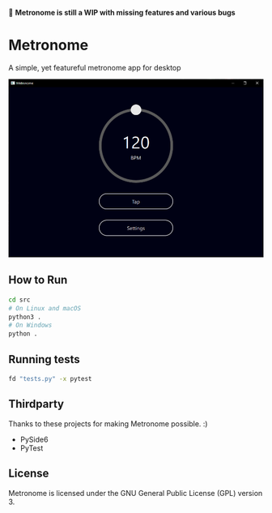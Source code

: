 :construction: **Metronome is still a WIP with missing features and various bugs**

# Metronome

A simple, yet featureful metronome app for desktop

![Screenshot of the home page of Metronome](./assets/home.png)

## How to Run

<!-- TODO: Write proper instructions -->

```bash
cd src
# On Linux and macOS
python3 .
# On Windows
python .
```

## Running tests

```bash
fd "tests.py" -x pytest
```

## Thirdparty

Thanks to these projects for making Metronome possible. :)

- PySide6
- PyTest

## License

Metronome is licensed under the GNU General Public License (GPL) version 3.
